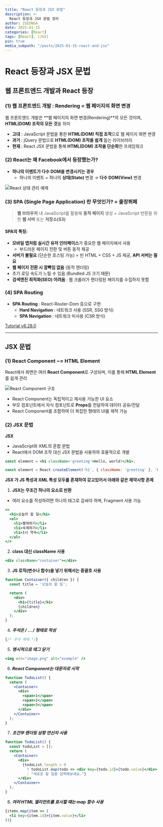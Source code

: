 ```yaml
---
title: "React 등장과 JSX 문법"
description: >-
  React 등장과 JSX 문법 정리
author: 2SEONGA
date: 2025-01-15
categories: [React]
tags: [React], [JSX]
pin: true
media_subpath: "/posts/2025-01-15-react-and-jsx"
---
```


# React 등장과 JSX 문법

## 웹 프론트엔드 개발과 React 등장

### (1) 웹 프론트엔드 개발 : Rendering = 웹 페이지의 화면 변경

웹 프론트엔드 개발은 **웹 페이지의 화면 변경(Rendering)**의 모든 것이며, **HTML(DOM) 조작의 모든 것**을 의미

- **고대** : JavaScript 문법을 통한 **HTML(DOM) 직접 조작**으로 웹 페이지 화면 변경
- **과거** : jQuery 문법으로 **HTML(DOM) 조작을 쉽게** 돕는 라이브러리
- **현재** : React JSX 문법을 통해 **HTML(DOM) 조작을 단순화**한 프레임워크

### (2) React는 왜 Facebook에서 등장했는가?

- **하나의 이벤트가 다수 DOM을 변경시키는 경우**
  - 하나의 이벤트 = 하나의 **상태(State)** 변경 → **다수 DOM(View)** 변경

![React 상태 관리 예제](https://prod-files-secure.s3.us-west-2.amazonaws.com/39e89df9-7032-4ea6-86de-4712f182d38d/d5cb675f-3199-4ea9-b2e8-22113acbb3f2/image.png)

### (3) SPA (Single Page Application) 란 무엇인가? = 출장뷔페

> **웹 브라우저** 내 JavaScript를 활용해 **동적 페이지** 생성 + JavaScript 반환을 위한 **웹 서버** 또는 **저장소(S3)**

#### SPA의 특징:
- **모바일 앱처럼 실시간 유저 인터페이스**가 중요한 웹 페이지에서 사용
  - 부드러운 페이지 전환 및 버튼 동작 제공
- **서버가 불필요** (단순한 호스팅 가능) = 빈 HTML + CSS + JS 제공, **API 서버는 필요**
- **웹 페이지 전환 시 깜빡임 없음** (동적 렌더링)
- 초기 로딩 속도가 느릴 수 있음 (Bundled JS 크기 때문)
- **검색엔진 최적화(SEO) 어려움** : 웹 크롤러가 렌더링된 페이지를 수집하지 못함

### (4) SPA Routing

- **SPA Routing** : React-Router-Dom 등으로 구현
  - **Hard Navigation** : 네트워크 사용 (SSR, SSG 방식)
  - **SPA Navigation** : 네트워크 미사용 (CSR 방식)

[Tutorial v6.28.0](https://reactrouter.com/6.28.0/start/tutorial)

---

## JSX 문법

### (1) React Component ~= HTML Element

React에서 화면은 여러 **React Component**로 구성되며, 이를 통해 **HTML Element**를 쉽게 관리

![React Component 구조](https://prod-files-secure.s3.us-west-2.amazonaws.com/39e89df9-7032-4ea6-86de-4712f182d38d/cc508711-d611-4dae-95b0-093dd391cd22/image_(1).png)

- React Component는 독립적이고 재사용 가능한 UI 요소
- 부모 컴포넌트에서 자식 컴포넌트로 **Props**를 전달하여 데이터 공유/전달
- React Component를 조합하여 더 복잡한 형태의 UI를 제작 가능

### (2) JSX 문법

**JSX**
- JavaScript와 XML의 혼합 문법
- React에서 DOM 조작 대신 JSX 문법을 사용하여 효율적으로 개발

```jsx
const element = <h1 className='greeting'>Hello, world!</h1>;
```
```jsx
const element = React.createElement('h1', { className: 'greeting' }, 'Hello, world!');
```

**JSX 가 JS 특성과 XML 특성 모두를 혼재하여 갖고있어서 아래와 같은 제약사항 존제**

1.  **JSX는 무조건 하나의 요소로 반환**
- 여러 요소를 작성하려면 하나의 태그로 감싸야 하며, Fragment 사용 가능
```jsx
<>
  <h1>오늘의 할 일</h1>
  <ul>
    <li>빨래하기</li>
    <li>숙제하기</li>
    <li>1시 약속</li>
  </ul>
</>
```
2.  **class 대신 className 사용**
```jsx
<div className="container"></div>
```
3.  **JS 로직(변수나 함수)을 넣기 위해서는 중괄호 사용**
```jsx
function Container({ children }) {
  const title = '오늘의 할 일';

  return (
    <div>
      <h1>{title}</h1>
      {children}
    </div>
  );
}
```
4.  ***주석은 /* ... */ 형태로 작성***
```jsx
{/* 주석 예제 */}
```
5.  ***명시적으로 태그 닫기***
```jsx
<img src="image.png" alt="example" />
```
6.  ***React Component는 대문자로 시작***
```jsx
function TodoList() {
  return (
    <Container>
      <div>
        <span>1</span>
        <span>2</span>
        <span>3</span>
      </div>
    </Container>
  );
}
```
7.  ***조건부 렌더링 삼항 연산자 사용***
```jsx
function TodoList() {
  const todoList = [];
  return (
    <Container>
      <div>
        {todoList.length > 0
          ? todoList.map(todo => <div key={todo.id}>{todo.value}</div>)
          : "새로운 할 일을 입력해보세요."}
      </div>
    </Container>
  );
}
```
8.  ***여러 HTML 엘리먼트를 표시할 때는 map 함수 사용***
```jsx
{items.map(item => (
  <li key={item.id}>{item.value}</li>
))}
```